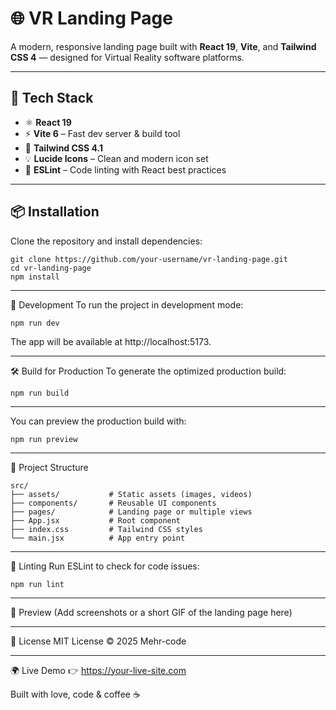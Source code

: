 # 🌐 VR Landing Page

A modern, responsive landing page built with **React 19**, **Vite**, and **Tailwind CSS 4** — designed for Virtual Reality software platforms.

---

## 🚀 Tech Stack

- ⚛️ **React 19**
- ⚡ **Vite 6** – Fast dev server & build tool
- 🎨 **Tailwind CSS 4.1**
- 💡 **Lucide Icons** – Clean and modern icon set
- 🧹 **ESLint** – Code linting with React best practices

---

## 📦 Installation

Clone the repository and install dependencies:
```
git clone https://github.com/your-username/vr-landing-page.git
cd vr-landing-page
npm install
```

---
🧪 Development
To run the project in development mode:
```
npm run dev
```
The app will be available at http://localhost:5173.

---


🛠️ Build for Production
To generate the optimized production build:
```
npm run build
```
---

You can preview the production build with:
```
npm run preview
```
---

📁 Project Structure
```
src/
├── assets/           # Static assets (images, videos)
├── components/       # Reusable UI components
├── pages/            # Landing page or multiple views
├── App.jsx           # Root component
├── index.css         # Tailwind CSS styles
└── main.jsx          # App entry point
```

---


🧰 Linting
Run ESLint to check for code issues:
```
npm run lint
```
---


📸 Preview
(Add screenshots or a short GIF of the landing page here)

---

📄 License
MIT License © 2025 Mehr-code

---

🌍 Live Demo
👉 https://your-live-site.com

Built with love, code & coffee ☕
